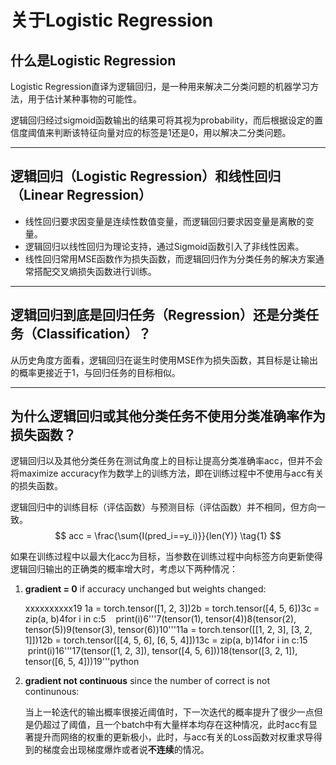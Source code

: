 # 关于Logistic Regression


## 什么是Logistic Regression

Logistic Regression直译为逻辑回归，是一种用来解决二分类问题的机器学习方法，用于估计某种事物的可能性。

逻辑回归经过sigmoid函数输出的结果可将其视为probability，而后根据设定的置信度阈值来判断该特征向量对应的标签是1还是0，用以解决二分类问题。

---

## 逻辑回归（Logistic Regression）和线性回归（Linear Regression）

- 线性回归要求因变量是连续性数值变量，而逻辑回归要求因变量是离散的变量。
- 逻辑回归以线性回归为理论支持，通过Sigmoid函数引入了非线性因素。
- 线性回归常用MSE函数作为损失函数，而逻辑回归作为分类任务的解决方案通常搭配交叉熵损失函数进行训练。

---

## 逻辑回归到底是回归任务（Regression）还是分类任务（Classification）？

从历史角度方面看，逻辑回归在诞生时使用MSE作为损失函数，其目标是让输出的概率更接近于1，与回归任务的目标相似。

---

## 为什么逻辑回归或其他分类任务不使用分类准确率作为损失函数？

逻辑回归以及其他分类任务在测试角度上的目标让提高分类准确率acc，但并不会将maximize accuracy作为数学上的训练方法，即在训练过程中不使用与acc有关的损失函数。

逻辑回归中的训练目标（评估函数）与预测目标（评估函数）并不相同，但方向一致。
$$
acc = \frac{\sum{I(pred_i==y_i)}}{len(Y)} \tag{1}
$$


如果在训练过程中以最大化acc为目标，当参数在训练过程中向标签方向更新使得逻辑回归输出的正确类的概率增大时，考虑以下两种情况：

1. **gradient = 0** if accuracy unchanged but weights changed:

   xxxxxxxxxx19 1a = torch.tensor([1, 2, 3])2b = torch.tensor([4, 5, 6])3c = zip(a, b)4for i in c:5    print(i)6'''7(tensor(1), tensor(4))8(tensor(2), tensor(5))9(tensor(3), tensor(6))10'''11a = torch.tensor([[1, 2, 3], [3, 2, 1]])12b = torch.tensor([[4, 5, 6], [6, 5, 4]])13c = zip(a, b)14for i in c:15    print(i)16'''17(tensor([1, 2, 3]), tensor([4, 5, 6]))18(tensor([3, 2, 1]), tensor([6, 5, 4]))19'''python

2. **gradient not continuous** since the number of correct is not continunous:

   当上一轮迭代的输出概率很接近阈值时，下一次迭代的概率提升了很少一点但是仍超过了阈值，且一个batch中有大量样本均存在这种情况，此时acc有显著提升而网络的权重的更新极小，此时，与acc有关的Loss函数对权重求导得到的梯度会出现梯度爆炸或者说**不连续**的情况。

